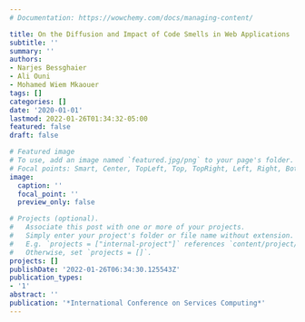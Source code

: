 ```yaml
---
# Documentation: https://wowchemy.com/docs/managing-content/

title: On the Diffusion and Impact of Code Smells in Web Applications
subtitle: ''
summary: ''
authors:
- Narjes Bessghaier
- Ali Ouni
- Mohamed Wiem Mkaouer
tags: []
categories: []
date: '2020-01-01'
lastmod: 2022-01-26T01:34:32-05:00
featured: false
draft: false

# Featured image
# To use, add an image named `featured.jpg/png` to your page's folder.
# Focal points: Smart, Center, TopLeft, Top, TopRight, Left, Right, BottomLeft, Bottom, BottomRight.
image:
  caption: ''
  focal_point: ''
  preview_only: false

# Projects (optional).
#   Associate this post with one or more of your projects.
#   Simply enter your project's folder or file name without extension.
#   E.g. `projects = ["internal-project"]` references `content/project/deep-learning/index.md`.
#   Otherwise, set `projects = []`.
projects: []
publishDate: '2022-01-26T06:34:30.125543Z'
publication_types:
- '1'
abstract: ''
publication: '*International Conference on Services Computing*'
---
```

